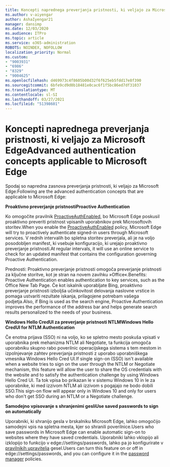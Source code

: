 ```yaml
---
title: Koncepti naprednega preverjanja pristnosti, ki veljajo za Microsoft Edge
ms.author: v-aiyengar
author: AshaIyengar21
manager: dansimp
ms.date: 12/03/2020
ms.audience: ITPro
ms.topic: article
ms.service: o365-administration
ROBOTS: NOINDEX, NOFOLLOW
localization_priority: Normal
ms.custom:
- "9003931"
- "6986"
- "8329"
- "9004625"
ms.openlocfilehash: d469973c4f8605b00d32f6f625eb5fdd17e8f390
ms.sourcegitcommit: 6bfe9cd9d0b18481e0cac6f1f5bc86ed7df31037
ms.translationtype: MT
ms.contentlocale: sl-SI
ms.lasthandoff: 03/27/2021
ms.locfileid: "51398601"
---
```

# <a name="advanced-authentication-concepts-applicable-to-microsoft-edge"></a><span data-ttu-id="c35fc-102">Koncepti naprednega preverjanja pristnosti, ki veljajo za Microsoft Edge</span><span class="sxs-lookup"><span data-stu-id="c35fc-102">Advanced authentication concepts applicable to Microsoft Edge</span></span>

<span data-ttu-id="c35fc-103">Spodaj so napredna zasnova preverjanja pristnosti, ki veljajo za Microsoft Edge:</span><span class="sxs-lookup"><span data-stu-id="c35fc-103">Following are the advanced authentication concepts that are applicable to Microsoft Edge:</span></span>

<span data-ttu-id="c35fc-104">**Proaktivno preverjanje pristnosti**</span><span class="sxs-lookup"><span data-stu-id="c35fc-104">**Proactive Authentication**</span></span>

<span data-ttu-id="c35fc-105">Ko omogočite pravilnik [ProactiveAuthEnabled,](https://go.microsoft.com/fwlink/?linkid=2134621) bo Microsoft Edge poskusil proaktivno preveriti pristnost vpisanih uporabnikov prek Microsoftovih storitev.</span><span class="sxs-lookup"><span data-stu-id="c35fc-105">When you enable the [ProactiveAuthEnabled](https://go.microsoft.com/fwlink/?linkid=2134621) policy, Microsoft Edge will try to proactively authenticate signed-in users through Microsoft services.</span></span> <span data-ttu-id="c35fc-106">V rednih intervalih bo spletna storitev preverjala, ali je na voljo posodobljen manifest, ki vsebuje konfiguracijo, ki urejajo proaktivno preverjanje pristnosti.</span><span class="sxs-lookup"><span data-stu-id="c35fc-106">At regular intervals, it will use an online service to check for an updated manifest that contains the configuration governing Proactive Authentication.</span></span>

<span data-ttu-id="c35fc-107">Prednosti: Proaktivno preverjanje pristnosti omogoča preverjanje pristnosti za ključne storitve, kot je stran na novem zavihku »Office«.</span><span class="sxs-lookup"><span data-stu-id="c35fc-107">Benefits: Proactive Authentication enables authentication to key services, such as the Office New Tab Page.</span></span> <span data-ttu-id="c35fc-108">Če kot iskalnik uporabljate Bing, proaktivno preverjanje pristnosti izboljša učinkovitost delovanja naslovne vrstice in pomaga ustvariti rezultate iskanja, prilagojene potrebam vašega podjetja.</span><span class="sxs-lookup"><span data-stu-id="c35fc-108">Also, if Bing is used as the search engine, Proactive Authentication improves the performance of the address bar and helps generate search results personalized to the needs of your business.</span></span>

<span data-ttu-id="c35fc-109">**Windows Hello CredUI za preverjanje pristnosti NTLM**</span><span class="sxs-lookup"><span data-stu-id="c35fc-109">**Windows Hello CredUI for NTLM Authentication**</span></span>

<span data-ttu-id="c35fc-110">Če enotna prijava (SSO) ni na voljo, ko se spletno mesto poskuša vpisati v uporabnika prek mehanizma NTLM ali Negotiate, ta funkcija omogoča uporabniku skupno rabo poverilnic operacijskega sistema s tem mestom in izpolnjevanje zahtev preverjanja pristnosti z uporabo uporabniškega vmesnika Windows Hello Cred UI.</span><span class="sxs-lookup"><span data-stu-id="c35fc-110">If single sign-on (SSO) isn't available when a website tries to sign on the user through the NTLM or Negotiate mechanism, this feature will allow the user to share the OS credentials with the website and to satisfy the authentication challenge by using Windows Hello Cred UI.</span></span> <span data-ttu-id="c35fc-111">Ta tok vpisa bo prikazan le v sistemu Windows 10 in le za uporabnike, ki med izzivom NTLM ali izzivom s pogajajo ne bodo dobili SSO.</span><span class="sxs-lookup"><span data-stu-id="c35fc-111">This sign-on flow will appear only in Windows 10 and only for users who don't get SSO during an NTLM or a Negotiate challenge.</span></span>

<span data-ttu-id="c35fc-112">**Samodejno vpisovanje s shranjenimi gesli**</span><span class="sxs-lookup"><span data-stu-id="c35fc-112">**Use saved passwords to sign on automatically**</span></span>

<span data-ttu-id="c35fc-113">Uporabniki, ki shranijo gesla v brskalniku Microsoft Edge, lahko omogočijo samodejni vpis na spletna mesta, kjer so shranili poverilnice.</span><span class="sxs-lookup"><span data-stu-id="c35fc-113">Users who save passwords in Microsoft Edge can enable automatic sign-on to websites where they have saved credentials.</span></span> <span data-ttu-id="c35fc-114">Uporabniki lahko vklopijo ali izklopijo to funkcijo v edge://settings/passwords, lahko pa jo konfigurirate v [pravilnikih upravitelja](https://go.microsoft.com/fwlink/?linkid=2134622) gesel.</span><span class="sxs-lookup"><span data-stu-id="c35fc-114">Users can turn this feature on or off in edge://settings/passwords, and you can configure it in the [password manager](https://go.microsoft.com/fwlink/?linkid=2134622) policies.</span></span>
